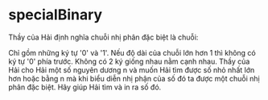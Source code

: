 # specialBinary
Thầy của Hải định nghĩa chuỗi nhị phân đặc biệt là chuỗi:

Chỉ gồm những ký tự '0' và '1'.
Nếu độ dài của chuỗi lớn hơn 1 thì không có ký tự '0' phía trước.
Không có 2 ký giống nhau nằm cạnh nhau.
Thầy của Hải cho Hải một số nguyên dương n và muốn Hải tìm được số nhỏ nhất lớn hơn hoặc bằng n mà khi biểu diễn nhị phận của số đó ta được một chuỗi nhị phân đặc biệt. Hãy giúp Hải tìm và in ra số đó.
